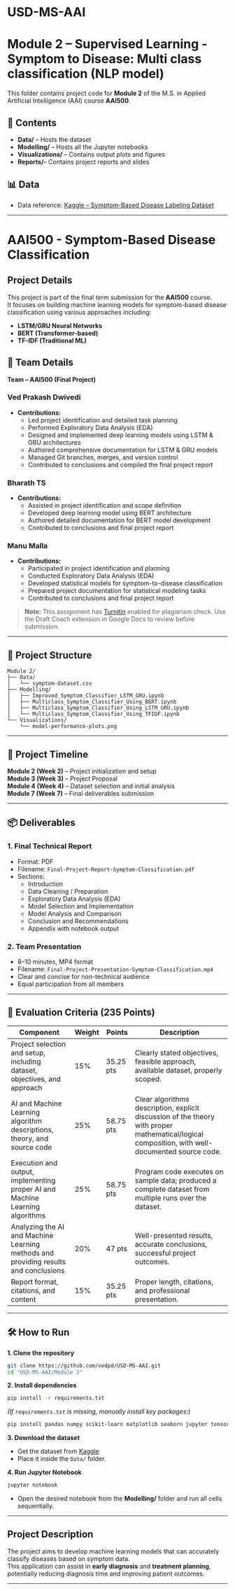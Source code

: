 # USD-MS-AAI
# Module 2 – Supervised Learning - Symptom to Disease: Multi class classification (NLP model)

This folder contains project code for **Module 2** of the M.S. in Applied Artificial Intelligence (AAI) course **AAI500**.

## 📂 Contents
- **Data/** – Hosts the dataset
- **Modelling/** – Hosts all the Jupyter notebooks
- **Visualizations/** – Contains output plots and figures
- **Reports/**– Contains project reports and slides

## 📊 Data
- Data reference: [Kaggle – Symptom-Based Disease Labeling Dataset](https://www.kaggle.com/datasets/krish0202/symptom-based-disease-labeling-dataset/data)

---

# AAI500 - Symptom-Based Disease Classification

## Project Details
This project is part of the final term submission for the **AAI500** course.  
It focuses on building machine learning models for symptom-based disease classification using various approaches including:

- **LSTM/GRU Neural Networks**
- **BERT (Transformer-based)**
- **TF-IDF (Traditional ML)**

## 👤 Team Details
**Team – AAI500 (Final Project)**  
### Ved Prakash Dwivedi
- **Contributions:**
  - Led project identification and detailed task planning
  - Performed Exploratory Data Analysis (EDA)
  - Designed and implemented deep learning models using LSTM & GRU architectures
  - Authored comprehensive documentation for LSTM & GRU models
  - Managed Git branches, merges, and version control
  - Contributed to conclusions and compiled the final project report

### Bharath TS
- **Contributions:**
  - Assisted in project identification and scope definition
  - Developed deep learning model using BERT architecture
  - Authored detailed documentation for BERT model development
  - Contributed to conclusions and final project report

### Manu Malla
- **Contributions:**
  - Participated in project identification and planning
  - Conducted Exploratory Data Analysis (EDA)
  - Developed statistical models for symptom-to-disease classification
  - Prepared project documentation for statistical modeling tasks
  - Contributed to conclusions and final project report

> **Note:** This assignment has [Turnitin](https://guides.turnitin.com/hc/en-us/articles/24008452116749-Welcome-to-Turnitin-Guides) enabled for plagiarism check. Use the Draft Coach extension in Google Docs to review before submission.

---

## 📂 Project Structure
```
Module 2/
├── Data/
│   └── symptom-dataset.csv
├── Modelling/
│   ├── Improved_Symptom_Classifier_LSTM_GRU.ipynb
│   ├── Multiclass_Symptom_Classifier_Using_BERT.ipynb
│   ├── Multiclass_Symptom_Classifier_Using_LSTM_GRU.ipynb
│   └── Multiclass_Symptom_Classifier_Using_TFIDF.ipynb
└── Visualizations/
    └── model-performance-plots.png
```

---

## 📅 Project Timeline
**Module 2 (Week 2)** – Project initialization and setup  
**Module 3 (Week 3)** – Project Proposal  
**Module 4 (Week 4)** – Dataset selection and initial analysis  
**Module 7 (Week 7)** – Final deliverables submission

---

## 📦 Deliverables
### 1. Final Technical Report
- Format: PDF
- Filename: `Final-Project-Report-Symptom-Classification.pdf`
- Sections:
  - Introduction
  - Data Cleaning / Preparation
  - Exploratory Data Analysis (EDA)
  - Model Selection and Implementation
  - Model Analysis and Comparison
  - Conclusion and Recommendations
  - Appendix with notebook output

### 2. Team Presentation
- 8–10 minutes, MP4 format
- Filename: `Final-Project-Presentation-Symptom-Classification.mp4`
- Clear and concise for non-technical audience
- Equal participation from all members

---

## 📏 Evaluation Criteria (235 Points)
| Component | Weight | Points | Description |
|-----------|--------|--------|-------------|
| Project selection and setup, including dataset, objectives, and approach | 15% | 35.25 pts | Clearly stated objectives, feasible approach, available dataset, properly scoped. |
| AI and Machine Learning algorithm descriptions, theory, and source code | 25% | 58.75 pts | Clear algorithms description, explicit discussion of the theory with proper mathematical/logical composition, with well-documented source code. |
| Execution and output, implementing proper AI and Machine Learning algorithms | 25% | 58.75 pts | Program code executes on sample data; produced a complete dataset from multiple runs over the dataset. |
| Analyzing the AI and Machine Learning methods and providing results and conclusions | 20% | 47 pts | Well-presented results, accurate conclusions, successful project outcomes. |
| Report format, citations, and content | 15% | 35.25 pts | Proper length, citations, and professional presentation. |

---

## 🛠 How to Run
**1. Clone the repository**
```bash
git clone https://github.com/vedpd/USD-MS-AAI.git
cd "USD-MS-AAI/Module 2"
```

**2. Install dependencies**
```bash
pip install -r requirements.txt
```
*(If `requirements.txt` is missing, manually install key packages:)*
```bash
pip install pandas numpy scikit-learn matplotlib seaborn jupyter tensorflow transformers
```

**3. Download the dataset**
- Get the dataset from [Kaggle](https://www.kaggle.com/datasets/krish0202/symptom-based-disease-labeling-dataset/data)
- Place it inside the `Data/` folder.

**4. Run Jupyter Notebook**
```bash
jupyter notebook
```
- Open the desired notebook from the **Modelling/** folder and run all cells sequentially.

---

##  Project Description
The project aims to develop machine learning models that can accurately classify diseases based on symptom data.  
This application can assist in **early diagnosis** and **treatment planning**, potentially reducing diagnosis time and improving patient outcomes.

---


